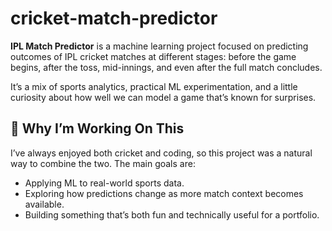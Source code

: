 # cricket-match-predictor

**IPL Match Predictor** is a machine learning project focused on predicting outcomes of IPL cricket matches at different stages: before the game begins, after the toss, mid-innings, and even after the full match concludes.

It’s a mix of sports analytics, practical ML experimentation, and a little curiosity about how well we can model a game that’s known for surprises.

## 🎯 Why I’m Working On This

I’ve always enjoyed both cricket and coding, so this project was a natural way to combine the two. The main goals are:

- Applying ML to real-world sports data.
- Exploring how predictions change as more match context becomes available.
- Building something that’s both fun and technically useful for a portfolio.
